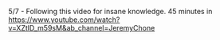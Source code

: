 5/7 - Following this video for insane knowledge. 45 minutes in https://www.youtube.com/watch?v=XZtlD_m59sM&ab_channel=JeremyChone